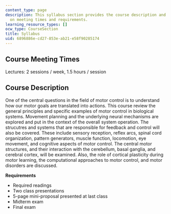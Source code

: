 ```yaml
---
content_type: page
description: This syllabus section provides the course description and information
  on meeting times and requirements.
learning_resource_types: []
ocw_type: CourseSection
title: Syllabus
uid: 6896886e-cd27-853e-ab21-e58f90285174
---
```


Course Meeting Times
--------------------

Lectures: 2 sessions / week, 1.5 hours / session

Course Description
------------------

One of the central questions in the field of motor control is to understand how our motor goals are translated into actions. This course review the  general principles and specific examples of motor control in biological systems. Movement planning and the underlying neural mechanisms are explored and put in the context of the overall system operation. The strucutres and systems that are responsible for feedback and control will also be covered. These include sensory reception, reflex arcs, spinal cord organization, pattern generators, muscle function, locomotion, eye movement, and cognitive aspects of motor control. The central motor structures, and their interaction with the cerebellum, basal ganglia, and cerebral cortex, will be examined. Also, the role of cortical plasticity during motor learning, the computational approaches to motor control, and motor disorders are discussed.

**Requirements**

*   Required readings
*   Two class presentations
*   5-page mini-proposal presented at last class
*   Midterm exam
*   Final exam